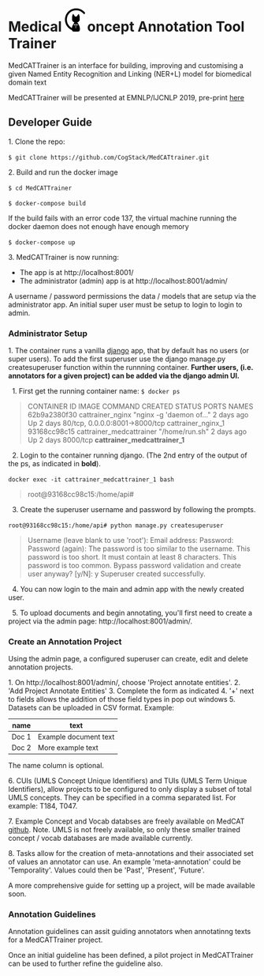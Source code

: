  # Medical <img src="https://github.com/CogStack/MedCATtrainer/blob/master/webapp/frontend/src/assets/cat-logo.png" width=45>oncept Annotation Tool Trainer
 
MedCATTrainer is an interface for building, improving and customising a given Named Entity Recognition and Linking (NER+L) model for biomedical domain text

MedCATTrainer will be presented at EMNLP/IJCNLP 2019, pre-print 
[here](https://arxiv.org/abs/1907.07322) 

## Developer Guide
 
1\. Clone the repo:

`$ git clone https://github.com/CogStack/MedCATtrainer.git`

2\.  Build and run the docker image

`$ cd MedCATTrainer`

`$ docker-compose build`

If the build fails with an error code 137, the virtual machine running the docker 
daemon does not enough have enough memory

`$ docker-compose up`

3\. MedCATTrainer is now running:
- The app is at http://localhost:8001/
- The administrator (admin) app is at http://localhost:8001/admin/

A username / password permissions the data / models that are setup via the administrator app. 
An initial super user must be setup to login to login to admin. 

### Administrator Setup

1\.  The container runs a vanilla [django](https://www.djangoproject.com/) app, 
that by default has no users (or super users). To add the first superuser use the django manage.py 
createsuperuser function within the runnning container. **Further users, (i.e. annotators for 
a given project) can be added via the django admin UI.**

 &nbsp;&nbsp;1\. First get the running container name:
`$ docker ps`

> CONTAINER ID        IMAGE                      COMMAND                  CREATED             STATUS              PORTS                            NAMES
> 62b9a2380f30        cattrainer_nginx           "nginx -g 'daemon of…"   2 days ago          Up 2 days           80/tcp, 0.0.0.0:8001->8000/tcp   cattrainer_nginx_1
> 93168cc98c15        cattrainer_medcattrainer   "/home/run.sh"           2 days ago          Up 2 days           8000/tcp                         **cattrainer_medcattrainer_1**

&nbsp;&nbsp;2\. Login to the container running django. (The 2nd entry of the output of the ps, as indicated in **bold**).

`docker exec -it cattrainer_medcattrainer_1 bash`

> root@93168cc98c15:/home/api# 

&nbsp;&nbsp;3\. Create the superuser username and password by following the prompts.

`root@93168cc98c15:/home/api# python manage.py createsuperuser`

> Username (leave blank to use 'root'): 
> Email address: 
> Password: 
> Password (again): 
> The password is too similar to the username.
> This password is too short. It must contain at least 8 characters.
> This password is too common.
> Bypass password validation and create user anyway? [y/N]: y
> Superuser created successfully.

&nbsp;&nbsp;4\. You can now login to the main and admin app with the newly created user.

&nbsp;&nbsp;5\. To upload documents and begin annotating, you'll first need to create a project via the admin page: 
http://localhost:8001/admin/.

### Create an Annotation Project

Using the admin page, a configured superuser can create, edit and delete annotation projects. 

1\. On http://localhost:8001/admin/, choose 'Project annotate entities'.
2\. 'Add Project Annotate Entities'
3\. Complete the form as indicated
4\. '+' next to fields allows the addition of those field types in pop out windows
5\. Datasets can be uploaded in CSV format. Example:

| name  | text                   | 
|-------|------------------------|
| Doc 1 | Example document text  |
| Doc 2 | More example text      |

The name column is optional.

6\. CUIs (UMLS Concept Unique Identifiers) and TUIs (UMLS Term Unique Identifiers), allow projects to be
configured to only display a subset of total UMLS concepts. They can be specified in a comma separated
list. For example: T184, T047.

7\. Example Concept and Vocab databses are freely available on MedCAT [github](https://github.com/CogStack/MedCAT).
Note. UMLS is not freely available, so only these smaller trained concept / vocab databases are made available currently.


8\. Tasks allow for the creation of meta-annotations and their associated set of values an annotator can use.
An example 'meta-annotation' could be 'Temporality'. Values could then be 'Past', 'Present', 'Future'.


A more comprehensive guide for setting up a project, will be made available soon.


### Annotation Guidelines

Annotation guidelines can assit guiding annotators when annotatinng texts for a MedCATTrainer project.
 
Once an initial guideline has been defined, a pilot project in MedCATTrainer can be used to further 
refine the guideline also.









